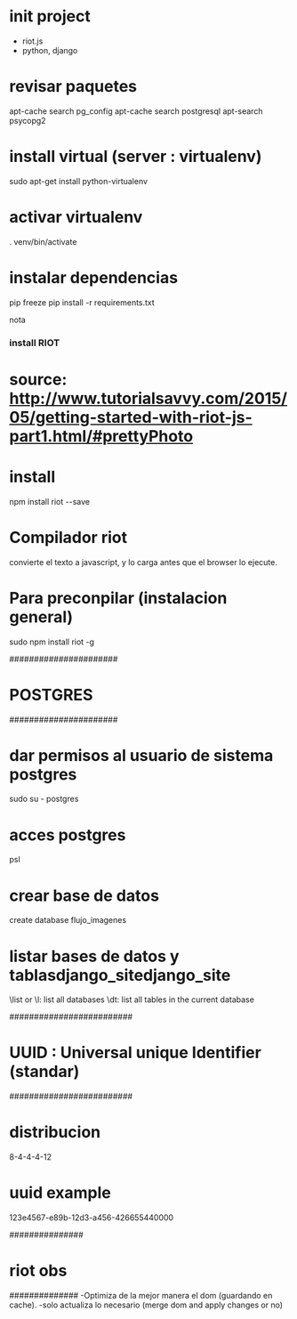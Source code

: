 # init project
- riot.js
- python, django

# revisar paquetes
apt-cache search pg_config
apt-cache search postgresql
apt-search psycopg2

# install virtual (server : virtualenv)
sudo apt-get install python-virtualenv
# activar virtualenv
. venv/bin/activate
# instalar dependencias
pip freeze
pip install -r requirements.txt
	
	
nota
### install RIOT
# source: http://www.tutorialsavvy.com/2015/05/getting-started-with-riot-js-part1.html/#prettyPhoto
# install
npm install riot --save
# Compilador riot
convierte el texto a javascript, y lo carga antes que el browser lo ejecute.
# Para preconpilar (instalacion general)
sudo npm install riot -g

######################
# POSTGRES
######################
# dar permisos al usuario de sistema postgres
sudo su - postgres
# acces postgres
psl
# crear base de datos
create database flujo_imagenes
# listar bases de datos y tablasdjango_sitedjango_site
\list or \l: list all databases
\dt: list all tables in the current database

#########################
# UUID : Universal unique Identifier (standar)
#########################
# distribucion
8-4-4-4-12
# uuid example
123e4567-e89b-12d3-a456-426655440000


###############
# riot obs
##############
-Optimiza de la mejor manera el dom (guardando en cache).
-solo actualiza lo necesario (merge dom and apply changes or no)
